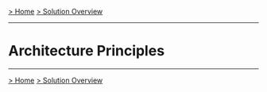 [> Home](../README.md)    [> Solution Overview](README.md)

---

# Architecture Principles


------

[> Home](../README.md)    [> Solution Overview](README.md)

